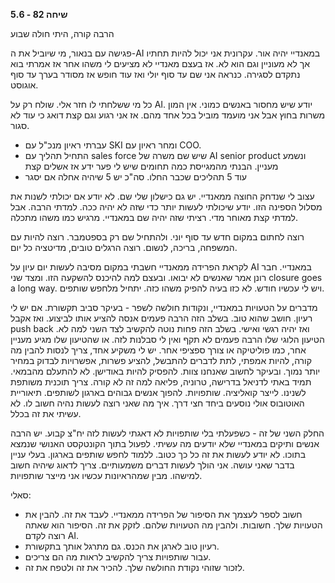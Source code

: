 **שיחה 82 \- 5.6**

הרבה קורה, היתי חולה שבוע

פגישה עם בנאור, מי שיוביל את ה-AI במאנדיי יהיה אור. עקרונית אני יכול להיות תחתיו אך לא מעוניין וגם הוא לא. אז בעצם מאנדיי לא מציעים לי משהו אחר אז אמרתי בוא נתקדם לסגירה. כנראה אני שם עד סוף יולי ואז עוד חופש אז מסודר בערך עד סוף אוגוסט.

כל מי ששלחתי לו חזר אלי. שולח רק על AI. יודע שיש מחסור באנשים כמוני. אין המון משרות בחוץ אבל אני מועמד מוביל בכל אחד מהם. אז אני רגוע וגם קצת דואג כי עוד לא סגור. 

* עברתי ראיון מנכ"ל עם SKI ומחר ראיון עם COO.   
* התחיל תהליך עם sales force שיש שם משרה של AI senior product ונשמע מעניין. הבנתי מהמגייסת כמה תחומים שיש לי פער ידע אז אשלים קצת  
* עוד 5 תהליכים שכבר החלו. סה"כ יש 5 שיהיה אחלה אם יסגר

עצוב לי שנדחק החוצה ממאנדיי. יש גם כישלון שלי שם. לא יודע אם יכולתי לשנות את מסלול הספינה הזו. יודע שיכולתי לעשות יותר כדי שזה לא יהיה ככה. למדתי הרבה. אבל למדתי קצת מאוחר מדי. רציתי שזה יהיה שם במאנדיי. מרגיש כמו משהו מתכלה. 

רוצה לחתום במקום חדש עד סוף יוני. ולהתחיל שם רק בספטמבר. רוצה להיות עם המשפחה, בריכה, לנשום. רוצה הרגלים טובים, מדיטציה כל יום. 

לקראת הפרידה ממאנדיי חשבתי במקום מסיבה לעשות יום עיון על AI במאנדיי. חבר רונן אמר שאנשים לא יבואו. ובעצם למה להיכנס להשקעה הזו. ומצד שני closure goes a long way. ויש לי עכשיו חודש. לא כזו בעיה להפיק משהו כזה. יתחיל מלחפש שותפים. 

מדברים על הטעויות במאנדיי, ונקודות חולשה לשפר \- בעיקר סביב תקשורת. אם יש לי רעיון. חושב שהוא טוב. בשלב הזה הרבה פעמים אנסה להציע אותו לביצוע. ואז אקבל push back ואז יהיה רגשי ואישי. בשלב הזה פחות נוטה להקשיב לצד השני למה לא. הטיעון הלוגי שלו הרבה פעמים לא תקף ואין לי סבלנות לזה. או שהטיעון שלו מגיע מעניין אחר, כמו פוליטיקה או צורך ספציפי אחר. יש לי משקיע אחד, צריך לנסות להבין מה קורה, להיות אמפתי, לתת לדברים להתבשל, להציע פשרות, אפשרויות לבדוק במחיר יותר נמוך. ובעיקר לחשוב שאנחנו צוות. להפסיק להיות באודישן. לא להתעלם מהבמאי. תמיד באתי לדניאל בדרישה, טרוניה, פליאה למה זה לא קורה. צריך תוכנית משותפת לשנינו. לייצר קואליציה. שותפויות. להפוך אנשים גבוהים בארגון לשותפים. תיאוריית האוטובוס אולי נוסעים ביחד חצי דרך. איך מה שאני רוצה לעשות נהיה חשוב לו. לא עשיתי את זה בכלל.

החלק השני של זה \- כשפעלתי בלי שותפויות לא דאגתי לעשות לזה יח"צ קבוע. יש הרבה אנשים ותיקים במאנדיי שלא יודעים מה עשיתי. לפעול בתוך הקונטקסט האנושי שנמצא בתוכו. לא יודע לעשות את זה כל כך כטוב. ללמוד לחפש שותפים בארגון. בעלי עניין בדבר שאני עושה. אני הולך לעשות דברים משמעותיים. צריך לדאוג שיהיה חשוב למישהו. מבין שמהראיונות עכשיו אני מייצר שותפויות. 

סאלי:

* חשוב לספר לעצמך את הסיפור של הפרידה ממאנדיי. לעבד את זה. להבין את הטעויות שלך. חשובות. ולהבין מה הטעויות שלהם. לזקק את זה. הסיפור הוא שאתה רוצה לקדם AI.   
* רעיון טוב לארגן את הכנס. גם מתרגל אותך בתקשורת.   
* עבור שותפויות צריך להקשיב לראות מה הם צריכים.   
* לזכור שזוהי נקודת החולשה שלך. להכיר את זה ולטפח את זה. 

